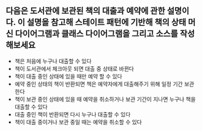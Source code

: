 다음은 도서관에 보관된 책의 대출과 예약에 관한 설명이다. 이 설명을 참고해 스테이트 패턴에 기반해
책의 상태 머신 다이어그램과 클래스 다이어그램을 그리고 소스를 작성해보세요
---
* 책은 처음에 누구나 대출할 수 있다
* 책이 도서관에서 체크아웃 되면 대출 중 상태로 바뀐다
* 책이 대출 중인 상태에 있을 때만 예약 할 수 있다
* 예약 중인 상태의 책이 반환되면 책은 예약자에게 대출해주기 위해 일정 기간 보관한다
* 책이 보관 중인 상태에 있을 때 예약을 취소하거나 보관 기간이 지나면 누구나 책을 대출할 수 있다
* 대출 중인 책이 반환되면 다시 누구나 대출할 수 있다
* 책이 대출 중이거나 보관 중일 때는 예약을 취소할 수 있다
